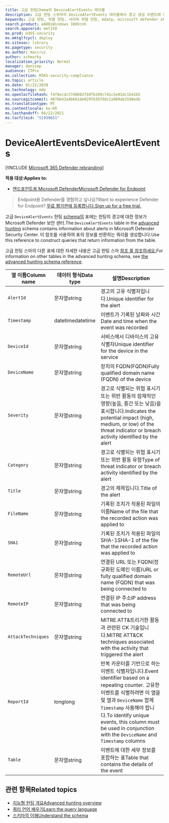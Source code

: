 ```yaml
---
title: 고급 헌팅Chema의 DeviceAlertEvents 테이블
description: 고급 헌팅 스위마의 DeviceAlertEvents 테이블에서 경고 생성 이벤트에 대해 자세히 알아보시고
keywords: 고급 헌팅, 위협 헌팅, 사이버 위협 헌팅, mdatp, microsoft defender atp, 끝점용 Microsoft Defender, wdatp 검색, 쿼리, 원격 분석, schema reference, kusto, table, column, data type, description, DeviceAlertEvents, alert, severity, category
search.product: eADQiWindows 10XVcnh
search.appverid: met150
ms.prod: m365-security
ms.mktglfcycl: deploy
ms.sitesec: library
ms.pagetype: security
ms.author: maccruz
author: schmurky
localization_priority: Normal
manager: dansimp
audience: ITPro
ms.collection: M365-security-compliance
ms.topic: article
ms.date: 01/22/2020
ms.technology: mde
ms.openlocfilehash: f4f6ecdc57d8602f49fb389c741c5e01dc1b41b5
ms.sourcegitcommit: 4076b43a4b661de029f6307ddc1a989ab3108edb
ms.translationtype: MT
ms.contentlocale: ko-KR
ms.lasthandoff: 04/22/2021
ms.locfileid: "51939651"
---
```

# <a name="devicealertevents"></a><span data-ttu-id="f62db-104">DeviceAlertEvents</span><span class="sxs-lookup"><span data-stu-id="f62db-104">DeviceAlertEvents</span></span>

[!INCLUDE [Microsoft 365 Defender rebranding](../../includes/microsoft-defender.md)]

<span data-ttu-id="f62db-105">**적용 대상:**</span><span class="sxs-lookup"><span data-stu-id="f62db-105">**Applies to:**</span></span>
- [<span data-ttu-id="f62db-106">엔드포인트용 Microsoft Defender</span><span class="sxs-lookup"><span data-stu-id="f62db-106">Microsoft Defender for Endpoint</span></span>](https://go.microsoft.com/fwlink/p/?linkid=2154037)



><span data-ttu-id="f62db-107">Endpoint용 Defender를 경험하고 싶나요?</span><span class="sxs-lookup"><span data-stu-id="f62db-107">Want to experience Defender for Endpoint?</span></span> [<span data-ttu-id="f62db-108">무료 평가판에 등록합니다.</span><span class="sxs-lookup"><span data-stu-id="f62db-108">Sign up for a free trial.</span></span>](https://www.microsoft.com/microsoft-365/windows/microsoft-defender-atp?ocid=docs-wdatp-advancedhuntingref-abovefoldlink)

<span data-ttu-id="f62db-109">고급 `DeviceAlertEvents` 헌팅 [schema의](advanced-hunting-overview.md) 표에는 헌팅의 경고에 대한 정보가 Microsoft Defender 보안 센터.</span><span class="sxs-lookup"><span data-stu-id="f62db-109">The `DeviceAlertEvents` table in the [advanced hunting](advanced-hunting-overview.md) schema contains information about alerts in Microsoft Defender Security Center.</span></span> <span data-ttu-id="f62db-110">이 참조를 사용하여 표의 정보를 반환하는 쿼리를 생성합니다.</span><span class="sxs-lookup"><span data-stu-id="f62db-110">Use this reference to construct queries that return information from the table.</span></span>

<span data-ttu-id="f62db-111">고급 헌팅 스마의 다른 표에 대한 자세한 내용은 고급 헌팅 스마 [참조 를 참조하세요.](advanced-hunting-schema-reference.md)</span><span class="sxs-lookup"><span data-stu-id="f62db-111">For information on other tables in the advanced hunting schema, see [the advanced hunting schema reference](advanced-hunting-schema-reference.md).</span></span>

| <span data-ttu-id="f62db-112">열 이름</span><span class="sxs-lookup"><span data-stu-id="f62db-112">Column name</span></span> | <span data-ttu-id="f62db-113">데이터 형식</span><span class="sxs-lookup"><span data-stu-id="f62db-113">Data type</span></span> | <span data-ttu-id="f62db-114">설명</span><span class="sxs-lookup"><span data-stu-id="f62db-114">Description</span></span> |
|-------------|-----------|-------------|
| `AlertId` | <span data-ttu-id="f62db-115">문자열</span><span class="sxs-lookup"><span data-stu-id="f62db-115">string</span></span> | <span data-ttu-id="f62db-116">경고의 고유 식별자입니다.</span><span class="sxs-lookup"><span data-stu-id="f62db-116">Unique identifier for the alert</span></span> |
| `Timestamp` | <span data-ttu-id="f62db-117">datetime</span><span class="sxs-lookup"><span data-stu-id="f62db-117">datetime</span></span> | <span data-ttu-id="f62db-118">이벤트가 기록된 날짜와 시간</span><span class="sxs-lookup"><span data-stu-id="f62db-118">Date and time when the event was recorded</span></span> |
| `DeviceId` | <span data-ttu-id="f62db-119">문자열</span><span class="sxs-lookup"><span data-stu-id="f62db-119">string</span></span> | <span data-ttu-id="f62db-120">서비스에서 디바이스의 고유 식별자</span><span class="sxs-lookup"><span data-stu-id="f62db-120">Unique identifier for the device in the service</span></span> |
| `DeviceName` | <span data-ttu-id="f62db-121">문자열</span><span class="sxs-lookup"><span data-stu-id="f62db-121">string</span></span> | <span data-ttu-id="f62db-122">장치의 FQDN(FQDN)</span><span class="sxs-lookup"><span data-stu-id="f62db-122">Fully qualified domain name (FQDN) of the device</span></span> |
| `Severity` | <span data-ttu-id="f62db-123">문자열</span><span class="sxs-lookup"><span data-stu-id="f62db-123">string</span></span> | <span data-ttu-id="f62db-124">경고로 식별되는 위협 표시기 또는 위반 활동의 잠재적인 영향(높음, 중간 또는 낮음)을 표시합니다.</span><span class="sxs-lookup"><span data-stu-id="f62db-124">Indicates the potential impact (high, medium, or low) of the threat indicator or breach activity identified by the alert</span></span> |
| `Category` | <span data-ttu-id="f62db-125">문자열</span><span class="sxs-lookup"><span data-stu-id="f62db-125">string</span></span> | <span data-ttu-id="f62db-126">경고로 식별되는 위협 표시기 또는 위반 활동 유형</span><span class="sxs-lookup"><span data-stu-id="f62db-126">Type of threat indicator or breach activity identified by the alert</span></span> |
| `Title` | <span data-ttu-id="f62db-127">문자열</span><span class="sxs-lookup"><span data-stu-id="f62db-127">string</span></span> | <span data-ttu-id="f62db-128">경고의 제목입니다.</span><span class="sxs-lookup"><span data-stu-id="f62db-128">Title of the alert</span></span> |
| `FileName` | <span data-ttu-id="f62db-129">문자열</span><span class="sxs-lookup"><span data-stu-id="f62db-129">string</span></span> | <span data-ttu-id="f62db-130">기록된 조치가 적용된 파일의 이름</span><span class="sxs-lookup"><span data-stu-id="f62db-130">Name of the file that the recorded action was applied to</span></span> |
| `SHA1` | <span data-ttu-id="f62db-131">문자열</span><span class="sxs-lookup"><span data-stu-id="f62db-131">string</span></span> | <span data-ttu-id="f62db-132">기록된 조치가 적용된 파일의 SHA-1</span><span class="sxs-lookup"><span data-stu-id="f62db-132">SHA-1 of the file that the recorded action was applied to</span></span> |
| `RemoteUrl` | <span data-ttu-id="f62db-133">문자열</span><span class="sxs-lookup"><span data-stu-id="f62db-133">string</span></span> | <span data-ttu-id="f62db-134">연결된 URL 또는 FQDN(정규화된 도메인 이름)</span><span class="sxs-lookup"><span data-stu-id="f62db-134">URL or fully qualified domain name (FQDN) that was being connected to</span></span> |
| `RemoteIP` | <span data-ttu-id="f62db-135">문자열</span><span class="sxs-lookup"><span data-stu-id="f62db-135">string</span></span> | <span data-ttu-id="f62db-136">연결된 IP 주소</span><span class="sxs-lookup"><span data-stu-id="f62db-136">IP address that was being connected to</span></span> |
| `AttackTechniques` | <span data-ttu-id="f62db-137">문자열</span><span class="sxs-lookup"><span data-stu-id="f62db-137">string</span></span> | <span data-ttu-id="f62db-138">MITRE ATT&트리거한 활동과 관련된 CK 기술입니다.</span><span class="sxs-lookup"><span data-stu-id="f62db-138">MITRE ATT&CK techniques associated with the activity that triggered the alert</span></span> |
| `ReportId` | <span data-ttu-id="f62db-139">long</span><span class="sxs-lookup"><span data-stu-id="f62db-139">long</span></span> | <span data-ttu-id="f62db-140">반복 카운터를 기반으로 하는 이벤트 식별자입니다.</span><span class="sxs-lookup"><span data-stu-id="f62db-140">Event identifier based on a repeating counter.</span></span> <span data-ttu-id="f62db-141">고유한 이벤트를 식별하려면 이 열을 및 열과 `DeviceName` 함께 `Timestamp` 사용해야 합니다.</span><span class="sxs-lookup"><span data-stu-id="f62db-141">To identify unique events, this column must be used in conjunction with the `DeviceName` and `Timestamp` columns</span></span> |
| `Table` | <span data-ttu-id="f62db-142">문자열</span><span class="sxs-lookup"><span data-stu-id="f62db-142">string</span></span> | <span data-ttu-id="f62db-143">이벤트에 대한 세부 정보를 포함하는 표</span><span class="sxs-lookup"><span data-stu-id="f62db-143">Table that contains the details of the event</span></span> |

## <a name="related-topics"></a><span data-ttu-id="f62db-144">관련 항목</span><span class="sxs-lookup"><span data-stu-id="f62db-144">Related topics</span></span>
- [<span data-ttu-id="f62db-145">지능형 헌팅 개요</span><span class="sxs-lookup"><span data-stu-id="f62db-145">Advanced hunting overview</span></span>](advanced-hunting-overview.md)
- [<span data-ttu-id="f62db-146">쿼리 언어 배우기</span><span class="sxs-lookup"><span data-stu-id="f62db-146">Learn the query language</span></span>](advanced-hunting-query-language.md)
- [<span data-ttu-id="f62db-147">스키마의 이해</span><span class="sxs-lookup"><span data-stu-id="f62db-147">Understand the schema</span></span>](advanced-hunting-schema-reference.md)
